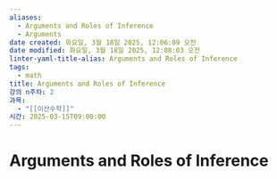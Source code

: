 ```yaml
---
aliases:
  - Arguments and Roles of Inference
  - Arguments
date created: 화요일, 3월 18일 2025, 12:06:09 오전
date modified: 화요일, 3월 18일 2025, 12:08:03 오전
linter-yaml-title-alias: Arguments and Roles of Inference
tags:
  - math
title: Arguments and Roles of Inference
강의 n주차: 2
과목:
  - "[[이산수학]]"
시간: 2025-03-15T09:00:00
---
```


# Arguments and Roles of Inference
